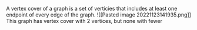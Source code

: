 A vertex cover of a graph is a set of verticies that includes at least one endpoint of every edge of the graph.
![[Pasted image 20221123141935.png]]
This graph has vertex cover with 2 vertices, but none with fewer
